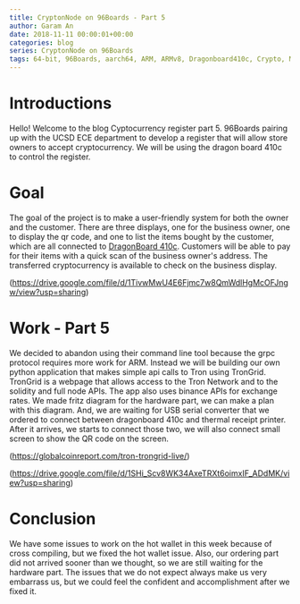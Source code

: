 ```yaml
---
title: CryptonNode on 96Boards - Part 5
author: Garam An
date: 2018-11-11 00:00:01+00:00
categories: blog
series: CryptonNode on 96Boards
tags: 64-bit, 96Boards, aarch64, ARM, ARMv8, Dragonboard410c, Crypto, Mining, Node, Business, QR, UCSD, Cryptocurrency, LCD
---
```

	
# Introductions

Hello! Welcome to the blog Cyptocurrency register part 5. 96Boards pairing up with the UCSD ECE department to develop a register that will allow store owners to accept cryptocurrency. We will be using the dragon board 410c to control the register. 

# Goal 
	
The goal of the project is to make a user-friendly system for both the owner and the customer. There are three displays, one for the business owner, one to display the qr code, and one to list the items bought by the customer, which are all connected to [DragonBoard 410c](http://www.96boards.org/product/dragonboard410c/). Customers will be able to pay for their items with a quick scan of the business owner's address. The transferred cryptocurrency is available to check on the business display.

(https://drive.google.com/file/d/1TivwMwU4E6Fjmc7w8QmWdlHgMcOFJngw/view?usp=sharing)

# Work - Part 5

We decided to abandon using their command line tool because the grpc protocol requires more work for ARM. Instead we will be building our own python application that makes simple api calls to Tron using TronGrid. TronGrid is a webpage that allows access to the Tron Network and to the solidity and full node APIs. The app also uses binance APIs for exchange rates. We made fritz diagram for the hardware part, we can make a plan with this diagram. And, we are waiting for USB serial converter that we ordered to connect between dragonboard 410c and thermal receipt printer. After it arrives, we starts to connect those two, we will also connect small screen to show the QR code on the screen. 

(https://globalcoinreport.com/tron-trongrid-live/)

(https://drive.google.com/file/d/1SHi_Scv8WK34AxeTRXt6oimxIF_ADdMK/view?usp=sharing)


# Conclusion

We have some issues to work on the hot wallet in this week because of cross compiling, but we fixed the hot wallet issue. Also, our ordering part did not arrived sooner than we thought, so we are still waiting for the hardware part. The issues that we do not expect always make us very embarrass us, but we could feel the confident and accomplishment after we fixed it.
